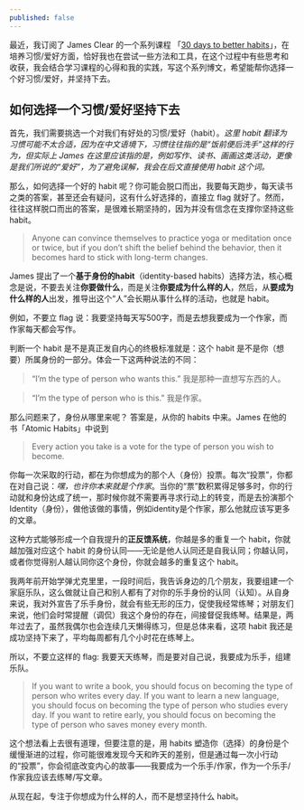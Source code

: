 ```yaml
---
published: false
---
```

最近，我订阅了 James Clear 的一个系列课程 「[30 days to better habits](https://jamesclear.com/30-days)」，在培养习惯/爱好方面，恰好我也在尝试一些方法和工具，在这个过程中有些思考和收获，我会结合学习课程的心得和我的实践，写这个系列博文，希望能帮你选择一个好习惯/爱好，并坚持下去。

## 如何选择一个习惯/爱好坚持下去


首先，我们需要挑选一个对我们有好处的习惯/爱好（habit）。_这里 habit 翻译为习惯可能不太合适，因为在中文语境下，习惯往往指的是“饭前便后洗手”这样的行为，但实际上 James 在这里应该指的是，例如写作、读书、画画这类活动，更像是我们所说的“爱好”，为了避免误解，我会在后文直接使用 habit 这个词。_

那么，如何选择一个好的 habit 呢？你可能会脱口而出，我要每天跑步，每天读书之类的答案，甚至还会有疑问，这有什么好选择的，直接立 flag 就好了。然而，往往这样脱口而出的答案，是很难长期坚持的，因为并没有信念在支撑你坚持这些 habit。

> Anyone can convince themselves to practice yoga or meditation once or twice, but if you don’t shift the belief behind the behavior, then it becomes hard to stick with long-term changes. 

James 提出了一个**基于身份的habit**（identity-based habits）选择方法，核心概念是说，不要去关注**你要做什么**，而是关注**你要成为什么样的人**，然后，从**要成为什么样的人**出发，推导出这个“人”会长期从事什么样的活动，也就是 habit。

例如，不要立 flag 说：我要坚持每天写500字，而是去想我要成为一个作家，而作家每天都会写作。

判断一个 habit 是不是真正发自内心的终极标准就是：这个 habit 是不是你（想要）所属身份的一部分。体会一下这两种说法的不同：

> “I’m the type of person who wants this.” 我是那种一直想写东西的人。

> “I’m the type of person who is this.” 我是作家。


那么问题来了，身份从哪里来呢？
答案是，从你的 habits 中来。James 在他的书「Atomic Habits」中说到

> Every action you take is a vote for the type of person you wish to become.

你每一次采取的行动，都在为你想成为的那个人（身份）投票。每次“投票”，你都在对自己说：_嘿，也许你本来就是个作家_。当你的“票”数积累得足够多时，你的行动就和身份达成了统一，那时候你就不需要再寻求行动上的转变，而是去扮演那个Identity（身份），做他该做的事情，例如identity是个作家，那么他就应该写更多的文章。

这种方式能够形成一个自我提升的**正反馈系统**，你越是多的重复一个 habit，你就越加强对应这个 habit 的身份认同——无论是他人认同还是自我认同；你越认同，或者你觉得别人越认同你这个身份，你就会越多的重复这个 habit。

我两年前开始学弹尤克里里，一段时间后，我告诉身边的几个朋友，我要组建一个家庭乐队，这么做就让自己和别人都有了对你的乐手身份的认同（认知）。从自身来说，我对外宣告了乐手身份，就会有些无形的压力，促使我经常练琴；对朋友们来说，他们会时常提醒（调侃）我这个身份的存在，间接督促我练琴。结果是，两年过去了，虽然我偶尔也会连续几天懒得练习，但是总体来看，这项 habit 我还是成功坚持下来了，平均每周都有几个小时花在练琴上。

所以，不要立这样的 flag: 我要天天练琴，而是要对自己说，我要成为乐手，组建乐队。

> If you want to write a book, you should focus on becoming the type of person who writes every day.
If you want to learn a new language, you should focus on becoming the type of person who studies every day.
If you want to retire early, you should focus on becoming the type of person who saves money every month.

这个想法看上去很有道理，但要注意的是，用 habits 塑造你（选择）的身份是个缓慢渐进的过程，你可能很难发现今天和昨天的差别，但是通过每一次小行动的“投票”，你会彻底改变内心的故事——我要成为一个乐手/作家，作为一个乐手/作家我应该去练琴/写文章。

从现在起，专注于你想成为什么样的人，而不是想坚持什么 habit。



